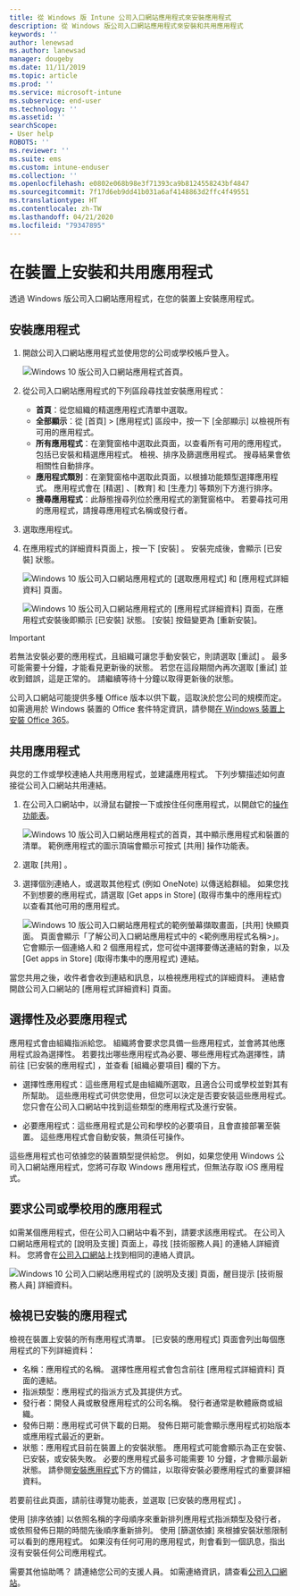```yaml
---
title: 從 Windows 版 Intune 公司入口網站應用程式來安裝應用程式
description: 從 Windows 版公司入口網站應用程式來安裝和共用應用程式
keywords: ''
author: lenewsad
ms.author: lanewsad
manager: dougeby
ms.date: 11/11/2019
ms.topic: article
ms.prod: ''
ms.service: microsoft-intune
ms.subservice: end-user
ms.technology: ''
ms.assetid: ''
searchScope:
- User help
ROBOTS: ''
ms.reviewer: ''
ms.suite: ems
ms.custom: intune-enduser
ms.collection: ''
ms.openlocfilehash: e0802e068b98e3f71393ca9b8124558243bf4847
ms.sourcegitcommit: 7f17d6eb9dd41b031a6af4148863d2ffc4f49551
ms.translationtype: HT
ms.contentlocale: zh-TW
ms.lasthandoff: 04/21/2020
ms.locfileid: "79347895"
---
```

# <a name="install-and-share-apps-on-your-device"></a>在裝置上安裝和共用應用程式

透過 Windows 版公司入口網站應用程式，在您的裝置上安裝應用程式。

## <a name="install-apps"></a>安裝應用程式

1. 開啟公司入口網站應用程式並使用您的公司或學校帳戶登入。  

    ![Windows 10 版公司入口網站應用程式首頁。](./media/RS1_AppDetailsPage_Installed_03.png)
2. 從公司入口網站應用程式的下列區段尋找並安裝應用程式：  

    * **首頁**：從您組織的精選應用程式清單中選取。  
    * **全部顯示**：從 [首頁]   > [應用程式]  區段中，按一下 [全部顯示]  以檢視所有可用的應用程式。  
    * **所有應用程式**：在瀏覽窗格中選取此頁面，以查看所有可用的應用程式，包括已安裝和精選應用程式。 檢視、排序及篩選應用程式。 搜尋結果會依相關性自動排序。  
    * **應用程式類別**：在瀏覽窗格中選取此頁面，以根據功能類型選擇應用程式。 應用程式會在 [精選]  、[教育]  和 [生產力]  等類別下方進行排序。  
    * **搜尋應用程式**：此靜態搜尋列位於應用程式的瀏覽窗格中。 若要尋找可用的應用程式，請搜尋應用程式名稱或發行者。  

3. 選取應用程式。   
4. 在應用程式的詳細資料頁面上，按一下 [安裝]  。 安裝完成後，會顯示 [已安裝]  狀態。  

    ![Windows 10 版公司入口網站應用程式的 [選取應用程式] 和 [應用程式詳細資料] 頁面。](./media/RS1_AppDetailsPage_Installed_02.png)  
    
    ![Windows 10 版公司入口網站應用程式的 [應用程式詳細資料] 頁面，在應用程式安裝後即顯示 [已安裝] 狀態。 [安裝] 按鈕變更為 [重新安裝]。](./media/RS1_AppDetailsPage_Installed_01.png)    

> [!IMPORTANT]
> 若無法安裝必要的應用程式，且組織可讓您手動安裝它，則請選取 [重試]  。 最多可能需要十分鐘，才能看見更新後的狀態。 若您在這段期間內再次選取 [重試]  並收到錯誤，這是正常的。 請繼續等待十分鐘以取得更新後的狀態。   

公司入口網站可能提供多種 Office 版本以供下載，這取決於您公司的規模而定。 如需適用於 Windows 裝置的 Office 套件特定資訊，請參閱[在 Windows 裝置上安裝 Office 365](./install-office-windows.md)。

## <a name="share-apps"></a>共用應用程式  
與您的工作或學校連絡人共用應用程式，並建議應用程式。 下列步驟描述如何直接從公司入口網站共用連結。

1. 在公司入口網站中，以滑鼠右鍵按一下或按住任何應用程式，以開啟它的[操作功能表](https://docs.microsoft.com//windows/uwp/design/controls-and-patterns/menus)。  

    ![Windows 10 版公司入口網站應用程式的首頁，其中顯示應用程式和裝置的清單。 範例應用程式的圖示頂端會顯示可按式 [共用] 操作功能表。 ](./media/1808_ShareContext_CP_Windows.png)  

2. 選取 [共用]  。
3. 選擇個別連絡人，或選取其他程式 (例如 OneNote) 以傳送給群組。 如果您找不到想要的應用程式，請選取 [Get apps in Store] \(取得市集中的應用程式\)  以查看其他可用的應用程式。  

    ![Windows 10 版公司入口網站應用程式的範例螢幕擷取畫面，[共用] 快顯頁面。 頁面會顯示「了解公司入口網站應用程式中的 <範例應用程式名稱>」。 它會顯示一個連絡人和 2 個應用程式，您可從中選擇要傳送連結的對象，以及 [Get apps in Store] \(取得市集中的應用程式\) 連結。 ](./media/1808_ShareApps_CP_Windows.png) 

當您共用之後，收件者會收到連結和訊息，以檢視應用程式的詳細資料。 連結會開啟公司入口網站的 [應用程式詳細資料]  頁面。 

## <a name="optional-and-required-apps"></a>選擇性及必要應用程式
應用程式會由組織指派給您。 組織將會要求您具備一些應用程式，並會將其他應用程式設為選擇性。 若要找出哪些應用程式為必要、哪些應用程式為選擇性，請前往 [已安裝的應用程式]  ，並查看 [組織必要項目]  欄的下方。  

* 選擇性應用程式：這些應用程式是由組織所選取，且適合公司或學校並對其有所幫助。 這些應用程式可供您使用，但您可以決定是否要安裝這些應用程式。 您只會在公司入口網站中找到這些類型的應用程式及進行安裝。 

* 必要應用程式：這些應用程式是公司和學校的必要項目，且會直接部署至裝置。 這些應用程式會自動安裝，無須任可操作。 

這些應用程式也可依據您的裝置類型提供給您。 例如，如果您使用 Windows 公司入口網站應用程式，您將可存取 Windows 應用程式，但無法存取 iOS 應用程式。

## <a name="request-an-app-for-work-or-school"></a>要求公司或學校用的應用程式  
如需某個應用程式，但在公司入口網站中看不到，請要求該應用程式。 在公司入口網站應用程式的 [說明及支援] 頁面上，尋找 [技術服務人員]  的連絡人詳細資料。 您將會在[公司入口網站](https://go.microsoft.com/fwlink/?linkid=2010980)上找到相同的連絡人資訊。    

  ![Windows 10 公司入口網站應用程式的 [說明及支援] 頁面，醒目提示 [技術服務人員] 詳細資料。 ](./media/1812_UCP_Help_Support_helpdesk.png)  

## <a name="view-installed-apps"></a>檢視已安裝的應用程式  
檢視在裝置上安裝的所有應用程式清單。 [已安裝的應用程式]  頁面會列出每個應用程式的下列詳細資料：

* 名稱：應用程式的名稱。 選擇性應用程式會包含前往 [應用程式詳細資料]  頁面的連結。
* 指派類型：應用程式的指派方式及其提供方式。 
* 發行者：開發人員或散發應用程式的公司名稱。 發行者通常是軟體廠商或組織。  
* 發佈日期：應用程式可供下載的日期。 發佈日期可能會顯示應用程式初始版本或應用程式最近的更新。
* 狀態：應用程式目前在裝置上的安裝狀態。 應用程式可能會顯示為正在安裝、已安裝，或安裝失敗。 必要的應用程式最多可能需要 10 分鐘，才會顯示最新狀態。 請參閱[安裝應用程式](#install-apps)下方的備註，以取得安裝必要應用程式的重要詳細資料。 

若要前往此頁面，請前往導覽功能表，並選取 [已安裝的應用程式]  。  


使用 [排序依據]  以依照名稱的字母順序來重新排列應用程式指派類型及發行者，或依照發佈日期的時間先後順序重新排列。 使用 [篩選依據]  來根據安裝狀態限制可以看到的應用程式。  如果沒有任何可用的應用程式，則會看到一個訊息，指出沒有安裝任何公司應用程式。  

需要其他協助嗎？ 請連絡您公司的支援人員。 如需連絡資訊，請查看[公司入口網站](https://go.microsoft.com/fwlink/?linkid=2010980)。  
